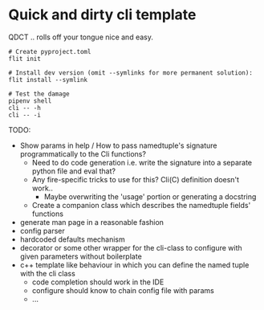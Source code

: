 # Quick and dirty cli template

QDCT .. rolls off your tongue nice and easy.

    # Create pyproject.toml
    flit init 
    
    # Install dev version (omit --symlinks for more permanent solution):
    flit install --symlink

    # Test the damage
    pipenv shell
    cli -- -h
    cli -- -i
    
TODO:

* Show params in help / How to pass namedtuple's signature programmatically to the Cli functions?    
  * Need to do code generation i.e. write the signature into a separate python file and eval that?
  * Any fire-specific tricks to use for this? Cli(C) definition doesn't work..
    * Maybe overwriting the 'usage' portion or generating a docstring
  * Create a companion class which describes the namedtuple fields' functions
* generate man page in a reasonable fashion
* config parser
* hardcoded defaults mechanism
* decorator or some other wrapper for the cli-class to configure with given parameters without boilerplate
* c++ template like behaviour in which you can define the named tuple with the cli class
  * code completion should work in the IDE
  * configure should know to chain config file with params
  * ...